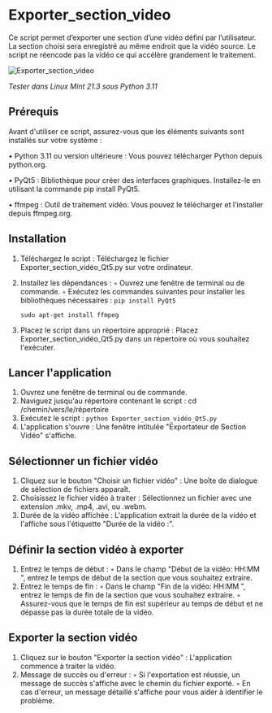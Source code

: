 # Exporter_section_video

Ce script permet d’exporter une section d’une vidéo défini par l’utilisateur. La section choisi sera enregistré au même endroit que la vidéo source. Le script ne réencode pas la vidéo ce qui accélère grandement le traitement.

![Exporter_section_video](https://github.com/danydube1971/Exporter_section_video/assets/74633244/a33bef52-072f-4ff7-b3ca-452d01b1480a)

*Tester dans Linux Mint 21.3 sous Python 3.11*

## Prérequis

Avant d'utiliser ce script, assurez-vous que les éléments suivants sont installés sur votre système :

  • Python 3.11 ou version ultérieure : Vous pouvez télécharger Python depuis python.org.
  
  • PyQt5 : Bibliothèque pour créer des interfaces graphiques. Installez-le en utilisant la commande pip install PyQt5.
  
  • ffmpeg : Outil de traitement vidéo. Vous pouvez le télécharger et l'installer depuis ffmpeg.org.

## Installation

   1. Téléchargez le script : Téléchargez le fichier Exporter_section_vidéo_Qt5.py sur votre ordinateur.
   2. Installez les dépendances :
        ◦ Ouvrez une fenêtre de terminal ou de commande.
        ◦ Exécutez les commandes suivantes pour installer les bibliothèques nécessaires :
       `pip install PyQt5`
      
       `sudo apt-get install ffmpeg`
      
   3. Placez le script dans un répertoire approprié : Placez Exporter_section_vidéo_Qt5.py dans un répertoire où vous souhaitez l'exécuter.

## Lancer l'application

   1. Ouvrez une fenêtre de terminal ou de commande.
   2. Naviguez jusqu'au répertoire contenant le script :
       cd /chemin/vers/le/répertoire
   3. Exécutez le script :
       `python Exporter_section_vidéo_Qt5.py`
   4. L'application s'ouvre : Une fenêtre intitulée "Exportateur de Section Vidéo" s'affiche.
    
## Sélectionner un fichier vidéo
    
  1. Cliquez sur le bouton "Choisir un fichier vidéo" : Une boîte de dialogue de sélection de fichiers apparaît.
  2. Choisissez le fichier vidéo à traiter : Sélectionnez un fichier avec une extension .mkv, .mp4, .avi, ou .webm.
  3. Durée de la vidéo affichée : L'application extrait la durée de la vidéo et l'affiche sous l'étiquette "Durée de la vidéo :".

## Définir la section vidéo à exporter

   1. Entrez le temps de début :
        ◦ Dans le champ "Début de la vidéo: HH:MM
          ", entrez le temps de début de la section que vous souhaitez extraire.
   2. Entrez le temps de fin :
        ◦ Dans le champ "Fin de la vidéo: HH:MM
          ", entrez le temps de fin de la section que vous souhaitez extraire.
        ◦ Assurez-vous que le temps de fin est supérieur au temps de début et ne dépasse pas la durée totale de la vidéo.

## Exporter la section vidéo

   1. Cliquez sur le bouton "Exporter la section vidéo" : L'application commence à traiter la vidéo.
   2. Message de succès ou d'erreur :
        ◦ Si l'exportation est réussie, un message de succès s'affiche avec le chemin du fichier exporté.
        ◦ En cas d'erreur, un message détaillé s'affiche pour vous aider à identifier le problème.


